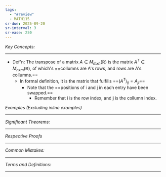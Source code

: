 ```yaml
---
tags:
  - "#review"
  - MATH115
sr-due: 2025-09-20
sr-interval: 3
sr-ease: 250
---
```

*Key Concepts:*
___

- Def'n: The transpose of a matrix $A \in M_{mxn}(\mathbb{R})$ is the matrix $A^T \in M_{nxm}(\mathbb{R})$, of which's ==collumns are A's rows, and rows are A's collumns.==
	- In formal definition, it is the matrix that fulfills ==$(A^T)_{ij} = A_{ji}$==
		- Note that the ==positions of i and j in each entry have been swapped.==
			- Remember that i is the row index, and j is the collumn index. <!--SR:!2025-10-24,3,250!2000-01-01,1,250!2000-01-01,1,250-->

*Examples (Excluding inline examples)* 
___

*Significant Theorems:*
___

*Respective Proofs*
___

*Common Mistakes:*
___

*Terms and Definitions:*
___


